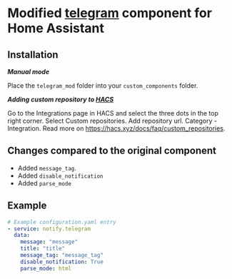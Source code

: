 # Modified [telegram](https://www.home-assistant.io/integrations/telegram/) component for Home Assistant

## Installation
*__Manual mode__*

Place the `telegram_mod` folder into your `custom_components` folder.

*__Adding custom repository to [HACS](https://hacs.xyz/)__*

Go to the Integrations page in HACS and select the three dots in the top right corner. Select Custom repositories.
Add repository url. Category - Integration. Read more on https://hacs.xyz/docs/faq/custom_repositories.

## Changes compared to the original component

* Added `message_tag`.
* Added `disable_notification`
* Added `parse_mode`

## Example
```yaml
# Example configuration.yaml entry
- service: notify.telegram
  data:
    message: "message"
    title: "title"
    message_tag: "message_tag"
    disable_notification: True
    parse_mode: html
```
